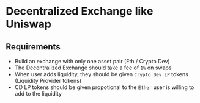 #  Decentralized Exchange like Uniswap


## Requirements

- Build an exchange with only one asset pair (Eth / Crypto Dev)
- The Decentralized Exchange should take a fee of `1%` on swaps
- When user adds liquidity, they should be given `Crypto Dev LP` tokens (Liquidity Provider tokens)
- CD LP tokens should be given propotional to the `Ether` user is willing to add to the liquidity

